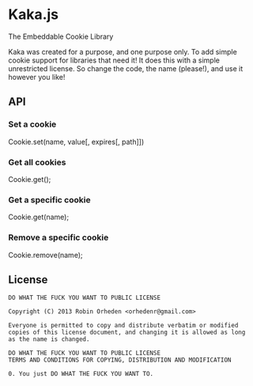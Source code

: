 Kaka.js
=======

The Embeddable Cookie Library

Kaka was created for a purpose, and one purpose only. To add simple cookie support for libraries that need it!
It does this with a simple unrestricted license. So change the code, the name (please!), and use it however you like!

## API

### Set a cookie

Cookie.set(name, value[, expires[, path]])

### Get all cookies

Cookie.get();

### Get a specific cookie

Cookie.get(name);

### Remove a specific cookie

Cookie.remove(name);

## License
  
    DO WHAT THE FUCK YOU WANT TO PUBLIC LICENSE
    
    Copyright (C) 2013 Robin Orheden <orhedenr@gmail.com>
    
    Everyone is permitted to copy and distribute verbatim or modified
    copies of this license document, and changing it is allowed as long
    as the name is changed.
    
    DO WHAT THE FUCK YOU WANT TO PUBLIC LICENSE
    TERMS AND CONDITIONS FOR COPYING, DISTRIBUTION AND MODIFICATION
    
    0. You just DO WHAT THE FUCK YOU WANT TO.
